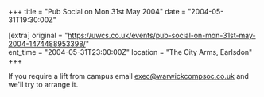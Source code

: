 +++
title = "Pub Social on Mon 31st May 2004"
date = "2004-05-31T19:30:00Z"

[extra]
original = "https://uwcs.co.uk/events/pub-social-on-mon-31st-may-2004-1474488953398/"    
ent_time = "2004-05-31T23:00:00Z"
location = "The City Arms, Earlsdon"
+++

If you require a lift from campus email exec@warwickcompsoc.co.uk and we'll try to arrange it.

